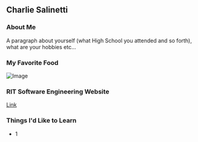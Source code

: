 ## Charlie Salinetti

### About Me

A paragraph about yourself (what High School you attended and so forth), what are your hobbies etc...

### My Favorite Food

![Image](https://thecozyapron.com/wp-content/uploads/2019/03/chicken-parmesan_thecozyapron_1.jpg)

### RIT Software Engineering Website

[Link](www.se.rit.edu)

### Things I'd Like to Learn

- 1

